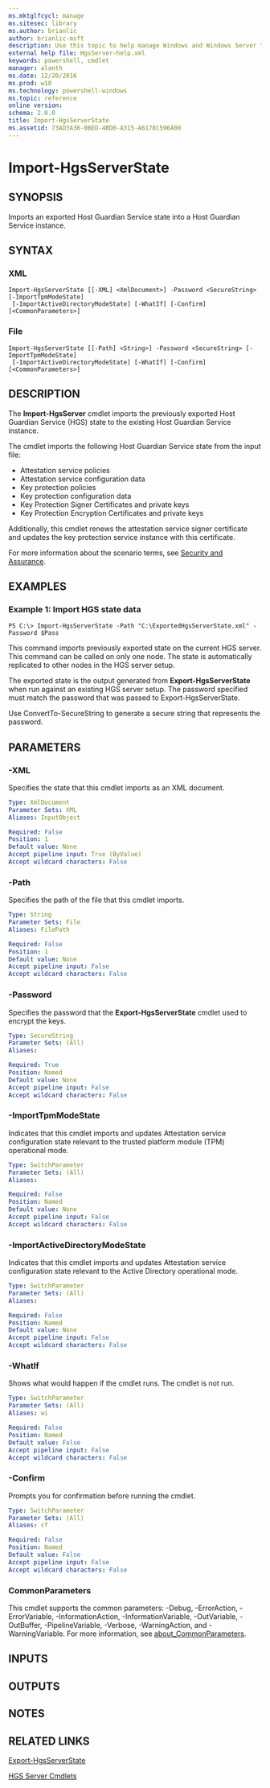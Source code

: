 ```yaml
---
ms.mktglfcycl: manage
ms.sitesec: library
ms.author: brianlic
author: brianlic-msft
description: Use this topic to help manage Windows and Windows Server technologies with Windows PowerShell.
external help file: HgsServer-help.xml
keywords: powershell, cmdlet
manager: alanth
ms.date: 12/20/2016
ms.prod: w10
ms.technology: powershell-windows
ms.topic: reference
online version: 
schema: 2.0.0
title: Import-HgsServerState
ms.assetid: 73AD3A36-0BED-4BD0-A315-A6178C596A00
---
```


# Import-HgsServerState

## SYNOPSIS
Imports an exported Host Guardian Service state into a Host Guardian Service instance.

## SYNTAX

### XML
```
Import-HgsServerState [[-XML] <XmlDocument>] -Password <SecureString> [-ImportTpmModeState]
 [-ImportActiveDirectoryModeState] [-WhatIf] [-Confirm] [<CommonParameters>]
```

### File
```
Import-HgsServerState [[-Path] <String>] -Password <SecureString> [-ImportTpmModeState]
 [-ImportActiveDirectoryModeState] [-WhatIf] [-Confirm] [<CommonParameters>]
```

## DESCRIPTION
The **Import-HgsServer** cmdlet imports the previously exported Host Guardian Service (HGS) state to the existing Host Guardian Service instance.

The cmdlet imports the following Host Guardian Service state from the input file: 

- Attestation service policies
- Attestation service configuration data
- Key protection policies
- Key protection configuration data
- Key Protection Signer Certificates and private keys
- Key Protection Encryption Certificates and private keys

Additionally, this cmdlet renews the attestation service signer certificate and updates the key protection service instance with this certificate.

For more information about the scenario terms, see [Security and Assurance](http://go.microsoft.com/fwlink/?LinkId=699209).

## EXAMPLES

### Example 1: Import HGS state data
```
PS C:\> Import-HgsServerState -Path "C:\ExportedHgsServerState.xml" -Password $Pass
```

This command imports previously exported state on the current HGS server.
This command can be called on only one node.
The state is automatically replicated to other nodes in the HGS server setup.

The exported state is the output generated from **Export-HgsServerState** when run against an existing HGS server setup.
The password specified must match the password that was passed to Export-HgsServerState.

Use ConvertTo-SecureString to generate a secure string that represents the password.

## PARAMETERS

### -XML
Specifies the state that this cmdlet imports as an XML document.

```yaml
Type: XmlDocument
Parameter Sets: XML
Aliases: InputObject

Required: False
Position: 1
Default value: None
Accept pipeline input: True (ByValue)
Accept wildcard characters: False
```

### -Path
Specifies the path of the file that this cmdlet imports.

```yaml
Type: String
Parameter Sets: File
Aliases: FilePath

Required: False
Position: 1
Default value: None
Accept pipeline input: False
Accept wildcard characters: False
```

### -Password
Specifies the password that the **Export-HgsServerState** cmdlet used to encrypt the keys.

```yaml
Type: SecureString
Parameter Sets: (All)
Aliases: 

Required: True
Position: Named
Default value: None
Accept pipeline input: False
Accept wildcard characters: False
```

### -ImportTpmModeState
Indicates that this cmdlet imports and updates Attestation service configuration state relevant to the trusted platform module (TPM) operational mode.

```yaml
Type: SwitchParameter
Parameter Sets: (All)
Aliases: 

Required: False
Position: Named
Default value: None
Accept pipeline input: False
Accept wildcard characters: False
```

### -ImportActiveDirectoryModeState
Indicates that this cmdlet imports and updates Attestation service configuration state relevant to the Active Directory operational mode.

```yaml
Type: SwitchParameter
Parameter Sets: (All)
Aliases: 

Required: False
Position: Named
Default value: None
Accept pipeline input: False
Accept wildcard characters: False
```

### -WhatIf
Shows what would happen if the cmdlet runs.
The cmdlet is not run.

```yaml
Type: SwitchParameter
Parameter Sets: (All)
Aliases: wi

Required: False
Position: Named
Default value: False
Accept pipeline input: False
Accept wildcard characters: False
```

### -Confirm
Prompts you for confirmation before running the cmdlet.

```yaml
Type: SwitchParameter
Parameter Sets: (All)
Aliases: cf

Required: False
Position: Named
Default value: False
Accept pipeline input: False
Accept wildcard characters: False
```

### CommonParameters
This cmdlet supports the common parameters: -Debug, -ErrorAction, -ErrorVariable, -InformationAction, -InformationVariable, -OutVariable, -OutBuffer, -PipelineVariable, -Verbose, -WarningAction, and -WarningVariable. For more information, see [about_CommonParameters](http://go.microsoft.com/fwlink/?LinkID=113216).

## INPUTS

## OUTPUTS

## NOTES

## RELATED LINKS

[Export-HgsServerState](./Export-HgsServerState.md)

[HGS Server Cmdlets](./hgsserver.md)

